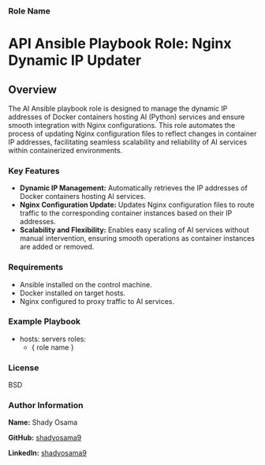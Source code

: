 ### Role Name

# API Ansible Playbook Role: Nginx Dynamic IP Updater

## Overview

The AI Ansible playbook role is designed to manage the dynamic IP addresses of Docker containers hosting AI (Python) services and ensure smooth integration with Nginx configurations. This role automates the process of updating Nginx configuration files to reflect changes in container IP addresses, facilitating seamless scalability and reliability of AI services within containerized environments.

### Key Features

- **Dynamic IP Management:** Automatically retrieves the IP addresses of Docker containers hosting AI services.
- **Nginx Configuration Update:** Updates Nginx configuration files to route traffic to the corresponding container instances based on their IP addresses.
- **Scalability and Flexibility:** Enables easy scaling of AI services without manual intervention, ensuring smooth operations as container instances are added or removed.

### Requirements

- Ansible installed on the control machine.
- Docker installed on target hosts.
- Nginx configured to proxy traffic to AI services.

### Example Playbook

- hosts: servers
  roles:
  - { role name }

### License

BSD

### Author Information

**Name:** Shady Osama

**GitHub:** [shadyosama9](https://github.com/shadyosama9)

**LinkedIn:** [shadyosama9](https://www.linkedin.com/in/shadyosama9/)
